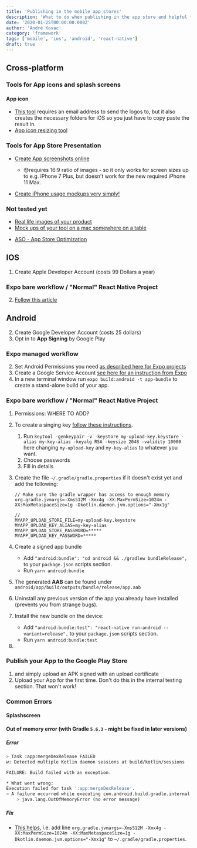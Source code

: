 ```yaml
---
title: 'Publishing in the mobile app stores'
description: 'What to do when publishing in the app store and helpful tools for it'
date: '2020-01-25T00:00:00.000Z'
author: 'André Kovac'
category: 'framework'
tags: ['mobile', 'ios', 'android', 'react-native']
draft: true
---
```


## Cross-platform

### Tools for App icons and splash screens

#### App icon

- [This tool](https://makeappicon.com/) requires an email address to send the logos to, but it also creates the necessary folders for iOS so you just have to copy paste the result in.
- [App icon resizing tool](https://appiconmaker.co/)

### Tools for App Store Presentation

- [Create App screenshots online](https://www.appstorescreenshot.com/)
  - 😓requires 16:9 ratio of images - so it only works for screen sizes up to e.g. iPhone 7 Plus, but doesn't work for the new required iPhone 11 Max.

- [Create iPhone usage mockups very simply!](https://mockdrop.io/)

### Not tested yet

* [Real life images of your product](https://placeit.net/)
* [Mock ups of your tool on a mac somewhere on a table](https://magicmockups.com/)

- [ASO - App Store Optimization](https://thetool.io/aso-app-store-optimization)

## IOS

1. Create Apple Developer Account (costs 99 Dollars a year)

### Expo bare workflow / "Normal" React Native Project

2. [Follow this article](https://medium.com/@arnaudambroselli/start-and-deploy-a-react-native-app-for-ios-with-expo-bare-workflow-70e59608eccd)

## Android

2. Create Google Developer Account (costs 25 dollars)
3. Opt in to **App Signing** by Google Play

### Expo managed workflow

2. Set Android Permissions you need [as described here for Expo projects](https://docs.expo.io/versions/v37.0.0/distribution/app-stores/#android-permissions)
3. Create a Google Service Account [see here for an instruction from Expo](https://docs.expo.io/versions/v37.0.0/distribution/uploading-apps/#creating-a-google-service-account)
4. In a new terminal window run `expo build:android -t app-bundle` to create a stand-alone build of your app.

### Expo bare workflow / "Normal" React Native Project

1. Permissions: WHERE TO ADD?
2. To create a singing key [follow these instructions](https://reactnative.dev/docs/signed-apk-android).
    1. Run `keytool -genkeypair -v -keystore my-upload-key.keystore -alias my-key-alias -keyalg RSA -keysize 2048 -validity 10000` here changing `my-upload-key` and `my-key-alias` to whatever you want.
    2. Choose passwords
    3. Fill in details
3. Create the file `~/.gradle/gradle.properties` if it doesn't exist yet and add the following:

    ```
    // Make sure the gradle wrapper has access to enough memory
    org.gradle.jvmargs=-Xms512M -Xmx4g -XX:MaxPermSize=1024m -XX:MaxMetaspaceSize=1g -Dkotlin.daemon.jvm.options="-Xmx1g"

    //
    MYAPP_UPLOAD_STORE_FILE=my-upload-key.keystore
    MYAPP_UPLOAD_KEY_ALIAS=my-key-alias
    MYAPP_UPLOAD_STORE_PASSWORD=*****
    MYAPP_UPLOAD_KEY_PASSWORD=*****
    ```

4. Create a signed app bundle
    - Add `"android:bundle": "cd android && ./gradlew bundleRelease",` to your `package.json` scripts section.
    - Run `yarn android:bundle`

5. The generated **AAB** can be found under `android/app/build/outputs/bundle/release/app.aab`
6. Uninstall any previous version of the app you already have installed (prevents you from strange bugs).
7. Install the new bundle on the device:
    - Add `"android:bundle:test": "react-native run-android --variant=release",` to your `package.json` scripts section.
    - Run `yarn android:bundle:test`
8.


### Publish your App to the Google Play Store

1. and simply upload an APK signed with an upload certificate
2. Upload your App for the first time. Don't do this in the internal testing section. That won't work!



### Common Errors

#### Splashscreen

#### Out of memory error (with Gradle `5.6.3` - might be fixed in later versions)

##### Error

```bash
> Task :app:mergeDexRelease FAILED
w: Detected multiple Kotlin daemon sessions at build/kotlin/sessions

FAILURE: Build failed with an exception.

* What went wrong:
Execution failed for task ':app:mergeDexRelease'.
> A failure occurred while executing com.android.build.gradle.internal.tasks.Workers$ActionFacade
    > java.lang.OutOfMemoryError (no error message)
```

##### Fix

- [This helps](https://github.com/gradle/gradle/issues/8139#issuecomment-543050424), i.e. add line `org.gradle.jvmargs=-Xms512M -Xmx4g -XX:MaxPermSize=1024m -XX:MaxMetaspaceSize=1g -Dkotlin.daemon.jvm.options="-Xmx1g"` to `~/.gradle/gradle.properties`.